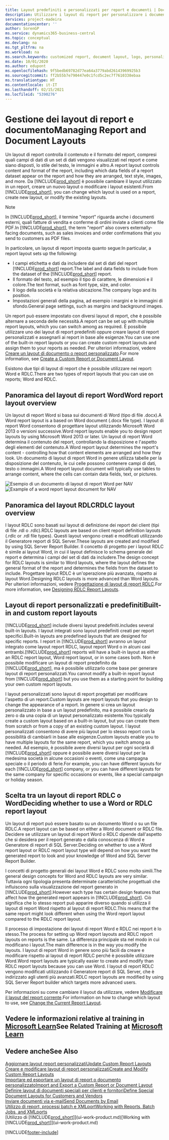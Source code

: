 ```yaml
---
title: Layout predefiniti e personalizzati per report e documenti | Documenti Microsoft
description: Utilizzare i layout di report per personalizzare i documenti, ad esempio, per personalizzare il carattere, il logo o le impostazioni della pagina di file PDF da inviare ai clienti.
services: project-madeira
documentationcenter: ''
author: SorenGP
ms.service: dynamics365-business-central
ms.topic: conceptual
ms.devlang: na
ms.tgt_pltfrm: na
ms.workload: na
ms.search.keywords: customized report, document layout, logo, personalize
ms.date: 10/01/2020
ms.author: edupont
ms.openlocfilehash: 9f5bedb69782d77ea64a3779abd26143969925b3
ms.sourcegitcommit: ff2b55b7e790447e0c1fcd5c2ec7f7610338ebaa
ms.translationtype: HT
ms.contentlocale: it-IT
ms.lasthandoff: 02/15/2021
ms.locfileid: "5390276"
---
```

# <a name="managing-report-and-document-layouts"></a><span data-ttu-id="90c91-103">Gestione dei layout di report e documento</span><span class="sxs-lookup"><span data-stu-id="90c91-103">Managing Report and Document Layouts</span></span>
<span data-ttu-id="90c91-104">Un layout di report controlla il contenuto e il formato del report, compresi quali campi di dati di un set di dati vengono visualizzati nel report e come siano disposti, lo stile del testo, le immagini e altro.</span><span class="sxs-lookup"><span data-stu-id="90c91-104">A report layout controls content and format of the report, including which data fields of a report dataset appear on the report and how they are arranged, text style, images, and more.</span></span> <span data-ttu-id="90c91-105">Da [!INCLUDE[prod_short](includes/prod_short.md)] è possibile cambiare il layout utilizzato in un report, creare un nuovo layout o modificare i layout esistenti.</span><span class="sxs-lookup"><span data-stu-id="90c91-105">From [!INCLUDE[prod_short](includes/prod_short.md)], you can change which layout is used on a report, create new layout, or modify the existing layouts.</span></span>

> [!NOTE]  
>   <span data-ttu-id="90c91-106">In [!INCLUDE[prod_short](includes/prod_short.md)], il termine "report" riguarda anche i documenti esterni, quali fatture di vendita e conferme di ordini inviate a clienti come file PDF.</span><span class="sxs-lookup"><span data-stu-id="90c91-106">In [!INCLUDE[prod_short](includes/prod_short.md)], the term "report" also covers externally-facing documents, such as sales invoices and order confirmations that you send to customers as PDF files.</span></span>

<span data-ttu-id="90c91-107">In particolare, un layout di report imposta quanto segue:</span><span class="sxs-lookup"><span data-stu-id="90c91-107">In particular, a report layout sets up the following:</span></span>

* <span data-ttu-id="90c91-108">I campi etichetta e dati da includere dal set di dati del report [!INCLUDE[prod_short](includes/prod_short.md)] report.</span><span class="sxs-lookup"><span data-stu-id="90c91-108">The label and data fields to include from the dataset of the [!INCLUDE[prod_short](includes/prod_short.md)] report.</span></span>
* <span data-ttu-id="90c91-109">Il formato del testo, ad esempio il tipo di carattere, le dimensioni e il colore.</span><span class="sxs-lookup"><span data-stu-id="90c91-109">The text format, such as font type, size, and color.</span></span>
* <span data-ttu-id="90c91-110">Il logo della società e la relativa ubicazione.</span><span class="sxs-lookup"><span data-stu-id="90c91-110">The company logo and its position.</span></span>
* <span data-ttu-id="90c91-111">Impostazioni generali della pagina, ad esempio i margini e le immagini di sfondo.</span><span class="sxs-lookup"><span data-stu-id="90c91-111">General page settings, such as margins and background images.</span></span>

<span data-ttu-id="90c91-112">Un report può essere impostato con diversi layout di report, che è possibile alternare a seconda delle necessità.</span><span class="sxs-lookup"><span data-stu-id="90c91-112">A report can be set up with multiple report layouts, which you can switch among as required.</span></span> <span data-ttu-id="90c91-113">È possibile utilizzare uno dei layout di report predefiniti oppure creare layout di report personalizzati e assegnarli ai report in base alle esigenze.</span><span class="sxs-lookup"><span data-stu-id="90c91-113">You can use one of the built-in report layouts or you can create custom report layouts and assign them to your reports as needed.</span></span> <span data-ttu-id="90c91-114">Per ulteriori informazioni, vedere [Creare un layout di documento o report personalizzato](ui-how-create-custom-report-layout.md).</span><span class="sxs-lookup"><span data-stu-id="90c91-114">For more information, see [Create a Custom Report or Document Layout](ui-how-create-custom-report-layout.md).</span></span>

<span data-ttu-id="90c91-115">Esistono due tipi di layout di report che è possibile utilizzare nei report: Word e RDLC.</span><span class="sxs-lookup"><span data-stu-id="90c91-115">There are two types of report layouts that you can use on reports; Word and RDLC.</span></span>

## <a name="word-report-layout-overview"></a><span data-ttu-id="90c91-116">Panoramica del layout di report Word</span><span class="sxs-lookup"><span data-stu-id="90c91-116">Word report layout overview</span></span>
<span data-ttu-id="90c91-117">Un layout di report Word si basa sui documenti di Word (tipo di file .docx).</span><span class="sxs-lookup"><span data-stu-id="90c91-117">A Word report layout is a based on Word document (.docx file type).</span></span> <span data-ttu-id="90c91-118">I layout di report Word consentono di progettare layout utilizzando Microsoft Word 2013 o versioni successive.</span><span class="sxs-lookup"><span data-stu-id="90c91-118">Word report layouts enable you to design report layouts by using Microsoft Word 2013 or later.</span></span> <span data-ttu-id="90c91-119">Un layout di report Word determina il contenuto del report, controllando la disposizione e l'aspetto degli elementi del contenuto.</span><span class="sxs-lookup"><span data-stu-id="90c91-119">A Word report layout determines the report's content - controlling how that content elements are arranged and how they look.</span></span> <span data-ttu-id="90c91-120">Un documento di layout di report Word in genere utilizza tabelle per la disposizione del contenuto, le cui celle possono contenere campi di dati, testo o immagini.</span><span class="sxs-lookup"><span data-stu-id="90c91-120">A Word report layout document will typically use tables to arrange content, where the cells can contain data fields, text, or pictures.</span></span>

 <span data-ttu-id="90c91-121">![Esempio di un documento di layout di report Word per NAV](media/nav_wordreportlayout_edit_in_word_example.png "NAV_WordReportLayout_Edit_In_Word_Example")</span><span class="sxs-lookup"><span data-stu-id="90c91-121">![Example of a word report layout document for NAV](media/nav_wordreportlayout_edit_in_word_example.png "NAV_WordReportLayout_Edit_In_Word_Example")</span></span>  

## <a name="rdlc-layout-overview"></a><span data-ttu-id="90c91-122">Panoramica del layout RDLC</span><span class="sxs-lookup"><span data-stu-id="90c91-122">RDLC layout overview</span></span>
<span data-ttu-id="90c91-123">I layout RDLC sono basati sui layout di definizione dei report dei client (tipi di file .rdl o .rdlc).</span><span class="sxs-lookup"><span data-stu-id="90c91-123">RDLC layouts are based on client report definition layouts (.rdlc or .rdl file types).</span></span> <span data-ttu-id="90c91-124">Questi layout vengono creati e modificati utilizzando il Generatore report di SQL Server.</span><span class="sxs-lookup"><span data-stu-id="90c91-124">These layouts are created and modified by using SQL Server Report Builder.</span></span> <span data-ttu-id="90c91-125">Il concetto di progetto per i layout RDLC è simile ai layout Word, in cui il layout definisce lo schema generale del report e determina i campi del set di dati da includere.</span><span class="sxs-lookup"><span data-stu-id="90c91-125">The design concept for RDLC layouts is similar to Word layouts, where the layout defines the general format of the report and determines the fields from the dataset to include.</span></span> <span data-ttu-id="90c91-126">Progettare layout RDLC è un'operazione più avanzata, rispetto ai layout Word.</span><span class="sxs-lookup"><span data-stu-id="90c91-126">Designing RDLC layouts is more advanced than Word layouts.</span></span> <span data-ttu-id="90c91-127">Per ulteriori informazioni, vedere [Progettazione di layout di report RDLC](/dynamics-nav/Designing-RDLC-Report-Layouts).</span><span class="sxs-lookup"><span data-stu-id="90c91-127">For more information, see [Designing RDLC Report Layouts](/dynamics-nav/Designing-RDLC-Report-Layouts).</span></span>

## <a name="built-in-and-custom-report-layouts"></a><span data-ttu-id="90c91-128">Layout di report personalizzati e predefiniti</span><span class="sxs-lookup"><span data-stu-id="90c91-128">Built-in and custom report layouts</span></span>
[!INCLUDE[prod_short](includes/prod_short.md)] <span data-ttu-id="90c91-129">include diversi layout predefiniti.</span><span class="sxs-lookup"><span data-stu-id="90c91-129">includes several built-in layouts.</span></span> <span data-ttu-id="90c91-130">I layout integrati sono layout predefiniti creati per report specifici.</span><span class="sxs-lookup"><span data-stu-id="90c91-130">Built-in layouts are predefined layouts that are designed for specific reports.</span></span> <span data-ttu-id="90c91-131">I report in [!INCLUDE[prod_short](includes/prod_short.md)] avranno un layout integrato come layout report RDLC, layout report Word o in alcuni casi entrambi.</span><span class="sxs-lookup"><span data-stu-id="90c91-131">[!INCLUDE[prod_short](includes/prod_short.md)] reports will have a built-in layout as either an RDLC report layout, Word report layout, or in some cases both.</span></span> <span data-ttu-id="90c91-132">Non è possibile modificare un layout di report predefinito da [!INCLUDE[prod_short](includes/prod_short.md)], ma è possibile utilizzarlo come base per generare layout di report personalizzati.</span><span class="sxs-lookup"><span data-stu-id="90c91-132">You cannot modify a built-in report layout from [!INCLUDE[prod_short](includes/prod_short.md)] but you use them as a starting point for building your own custom report layouts.</span></span>

<span data-ttu-id="90c91-133">I layout personalizzati sono layout di report progettati per modificare l'aspetto di un report.</span><span class="sxs-lookup"><span data-stu-id="90c91-133">Custom layouts are report layouts that you design to change the appearance of a report.</span></span> <span data-ttu-id="90c91-134">In genere si crea un layout personalizzato in base a un layout predefinito, ma è possibile crearlo da zero o da una copia di un layout personalizzato esistente.</span><span class="sxs-lookup"><span data-stu-id="90c91-134">You typically create a custom layout based on a built-in layout, but you can create them from scratch or from a copy of an existing custom layout.</span></span> <span data-ttu-id="90c91-135">I layout personalizzati consentono di avere più layout per lo stesso report con la possibilità di cambiarli in base alle esigenze.</span><span class="sxs-lookup"><span data-stu-id="90c91-135">Custom layouts enable you to have multiple layouts for the same report, which you switch among as needed.</span></span> <span data-ttu-id="90c91-136">Ad esempio, è possibile avere diversi layout per ogni società di [!INCLUDE[prod_short](includes/prod_short.md)] oppure è possibile avere diversi layout per la medesima società in alcune occasioni o eventi, come una campagna speciale o il periodo di ferie.</span><span class="sxs-lookup"><span data-stu-id="90c91-136">For example, you can have different layouts for each [!INCLUDE[prod_short](includes/prod_short.md)] company, or you can have different layouts for the same company for specific occasions or events, like a special campaign or holiday season.</span></span>

## <a name="deciding-whether-to-use-a-word-or-rdlc-report-layout"></a><span data-ttu-id="90c91-137">Scelta tra un layout di report RDLC o Word</span><span class="sxs-lookup"><span data-stu-id="90c91-137">Deciding whether to use a Word or RDLC report layout</span></span>
<span data-ttu-id="90c91-138">Un layout di report può essere basato su un documento Word o su un file RDLC.</span><span class="sxs-lookup"><span data-stu-id="90c91-138">A report layout can be based on either a Word document or RDLC file.</span></span> <span data-ttu-id="90c91-139">Decidere se utilizzare un layout di report Word o RDLC dipende dall'aspetto che si desidera per il report generato e dalla conoscenza di Word e Generatore di report di SQL Server.</span><span class="sxs-lookup"><span data-stu-id="90c91-139">Deciding on whether to use a Word report layout or RDLC report layout type will depend on how you want the generated report to look and your knowledge of Word and SQL Server Report Builder.</span></span>

<span data-ttu-id="90c91-140">I concetti di progetto generali dei layout Word e RDLC sono molto simili.</span><span class="sxs-lookup"><span data-stu-id="90c91-140">The general design concepts for Word and RDLC layouts are very similar.</span></span> <span data-ttu-id="90c91-141">Tuttavia ogni tipologia presenta determinate caratteristiche progettuali che influiscono sulla visualizzazione del report generato in [!INCLUDE[prod_short](includes/prod_short.md)].</span><span class="sxs-lookup"><span data-stu-id="90c91-141">However each type has certain design features that affect how the generated report appears in [!INCLUDE[prod_short](includes/prod_short.md)].</span></span> <span data-ttu-id="90c91-142">Ciò significa che lo stesso report può apparire diverso quando si utilizza il layout di report Word rispetto al layout di report RDLC.</span><span class="sxs-lookup"><span data-stu-id="90c91-142">This means that the same report might look different when using the Word report layout compared to the RDLC report layout.</span></span>

<span data-ttu-id="90c91-143">Il processo di impostazione dei layout di report Word e RDLC nei report è lo stesso.</span><span class="sxs-lookup"><span data-stu-id="90c91-143">The process for setting up Word report layouts and RDLC report layouts on reports is the same.</span></span> <span data-ttu-id="90c91-144">La differenza principale sta nel modo in cui modificano i layout.</span><span class="sxs-lookup"><span data-stu-id="90c91-144">The main difference is in the way you modify the layouts.</span></span> <span data-ttu-id="90c91-145">I layout di report Word in genere sono più facili da creare e modificare rispetto ai layout di report RDLC perché è possibile utilizzare Word.</span><span class="sxs-lookup"><span data-stu-id="90c91-145">Word report layouts are typically easier to create and modify than RDLC report layouts because you can use Word.</span></span> <span data-ttu-id="90c91-146">I layout di report RDLC vengono modificati utilizzando il Generatore report di SQL Server, che è indirizzato agli utenti più avanzati.</span><span class="sxs-lookup"><span data-stu-id="90c91-146">RDLC report layouts are modified by using SQL Server Report builder which targets more advanced users.</span></span>

<span data-ttu-id="90c91-147">Per informazioni su come cambiare il layout da utilizzare, vedere [Modificare il layout del report corrente](ui-how-change-layout-currently-used-report.md).</span><span class="sxs-lookup"><span data-stu-id="90c91-147">For information on how to change which layout to use, see [Change the Current Report Layout](ui-how-change-layout-currently-used-report.md).</span></span>

## <a name="see-related-training-at-microsoft-learn"></a><span data-ttu-id="90c91-148">Vedere le informazioni relative al training in [Microsoft Learn](/learn/modules/change-documents-dynamics-365-business-central/index)</span><span class="sxs-lookup"><span data-stu-id="90c91-148">See Related Training at [Microsoft Learn](/learn/modules/change-documents-dynamics-365-business-central/index)</span></span>

## <a name="see-also"></a><span data-ttu-id="90c91-149">Vedere anche</span><span class="sxs-lookup"><span data-stu-id="90c91-149">See Also</span></span>
[<span data-ttu-id="90c91-150">Aggiornare layout report personalizzati</span><span class="sxs-lookup"><span data-stu-id="90c91-150">Update Custom Report Layouts</span></span>](ui-update-report-layouts.md)  
[<span data-ttu-id="90c91-151">Creare e modificare layout di report personalizzati</span><span class="sxs-lookup"><span data-stu-id="90c91-151">Create and Modify Custom Report Layouts</span></span>](ui-how-create-custom-report-layout.md)  
[<span data-ttu-id="90c91-152">Importare ed esportare un layout di report o documento personalizzato</span><span class="sxs-lookup"><span data-stu-id="90c91-152">Import and Export a Custom Report or Document Layout</span></span>](ui-how-import-and-export-report-layout.md)  
[<span data-ttu-id="90c91-153">Definire layout di documenti speciali per clienti e fornitori</span><span class="sxs-lookup"><span data-stu-id="90c91-153">Define Special Document Layouts for Customers and Vendors</span></span>](ui-define-customer-vendor-document-layouts.md)  
[<span data-ttu-id="90c91-154">Inviare documenti via e-mail</span><span class="sxs-lookup"><span data-stu-id="90c91-154">Send Documents by Email</span></span>](ui-how-send-documents-email.md)  
[<span data-ttu-id="90c91-155">Utilizzo di report, processi batch e XMLport</span><span class="sxs-lookup"><span data-stu-id="90c91-155">Working with Reports, Batch Jobs, and XMLports</span></span>](ui-work-report.md)  
<span data-ttu-id="90c91-156">[Utilizzo di [!INCLUDE[prod_short](includes/prod_short.md)]](ui-work-product.md)</span><span class="sxs-lookup"><span data-stu-id="90c91-156">[Working with [!INCLUDE[prod_short](includes/prod_short.md)]](ui-work-product.md)</span></span>  


[!INCLUDE[footer-include](includes/footer-banner.md)]
